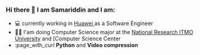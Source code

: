### Hi there 👋 I am Samariddin and I am:

- :computer: currently working in  [Huawei ](https://www.huawei.com/en/) as a Software Engineer
- :man_student: I'am doing Computer Science major at the [National Research ITMO University](https://en.itmo.ru/en/) and [Computer Science Center
- :page_with_curl **Python** and **Video compression**
<!-- - :heart_eyes: fascinated about concurrent programming-->

<!--
**ShSamariddin/ShSamariddin** is a ✨ _special_ ✨ repository because its `README.md` (this file) appears on your GitHub profile.

Here are some ideas to get you started:

- 🔭 I’m currently working on ...
- 🌱 I’m currently learning ...
- 👯 I’m looking to collaborate on ...
- 🤔 I’m looking for help with ...
- 💬 Ask me about ...
- 📫 How to reach me: ...
- 😄 Pronouns: ...
- ⚡ Fun fact: ...
-->
